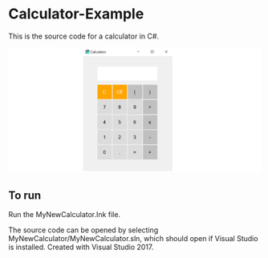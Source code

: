 # Calculator-Example

This is the source code for a calculator in C#.

![calculator](/resources/image.PNG)

## To run 

Run the MyNewCalculator.Ink file.

The source code can be opened by selecting MyNewCalculator/MyNewCalculator.sln, which should open if Visual Studio is installed. Created with Visual Studio 2017.



